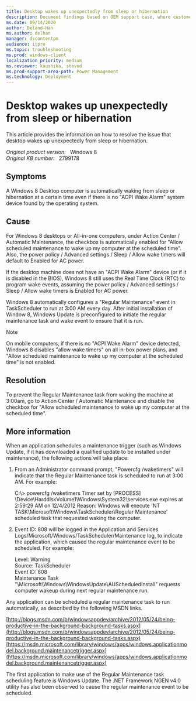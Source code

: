```yaml
---
title: Desktop wakes up unexpectedly from sleep or hibernation
description: Document findings based on OEM support case, where customer observed unexpected wake behavior. Provide information on how to track down the source of wake events, and related information.
ms.date: 09/14/2020
author: Deland-Han
ms.author: delhan 
manager: dscontentpm
audience: itpro
ms.topic: troubleshooting
ms.prod: windows-client
localization_priority: medium
ms.reviewer: kaushika, steved
ms.prod-support-area-path: Power Management
ms.technology: Deployment
---
```

# Desktop wakes up unexpectedly from sleep or hibernation

This article provides the information on how to resolve the issue that desktop wakes up unexpectedly from sleep or hibernation.

_Original product version:_ &nbsp; Windows 8  
_Original KB number:_ &nbsp; 2799178

## Symptoms

A Windows 8 Desktop computer is automatically waking from sleep or hibernation at a certain time even if there is no "ACPI Wake Alarm" system device found by the operating system. 

## Cause

For Windows 8 desktops or All-in-one computers, under Action Center / Automatic Maintenance, the checkbox is automatically enabled for "Allow scheduled maintenance to wake up my computer at the scheduled time". Also, the power policy / Advanced settings / Sleep / Allow wake timers will default to Enabled for AC power. 

If the desktop machine does not have an "ACPI Wake Alarm" device (or if it is disabled in the BIOS), Windows 8 still uses the Real Time Clock (RTC) to program wake events, assuming the power policy / Advanced settings / Sleep / Allow wake timers is Enabled for AC power.

Windows 8 automatically configures a "Regular Maintenance" event in TaskScheduler to run at 3:00 AM every day. After initial installation of Window 8, Windows Update is preconfigured to initiate the regular maintenance task and wake event to ensure that it is run.

>[!NOTE]
 On mobile computers, if there is no "ACPI Wake Alarm" device detected, Windows 8 disables "allow wake timers" on all in-box power plans, and "Allow scheduled maintenance to wake up my computer at the scheduled time" is not enabled.

## Resolution

To prevent the Regular Maintenance task from waking the machine at 3:00am, go to Action Center / Automatic Maintenance and disable the checkbox for "Allow scheduled maintenance to wake up my computer at the scheduled time".

## More information

When an application schedules a maintenance trigger (such as Windows Update, if it has downloaded a qualified update to be installed under maintenance), the following actions will take place:

1. From an Administrator command prompt, "Powercfg /waketimers" will indicate that the Regular Maintenance task is scheduled to run at 3:00 AM. For example:

    C:\\> powercfg /waketimers
Timer set by [PROCESS] \Device\HarddiskVolume1\Windows\System32\services.exe expires at 2:59:29 AM on 12/4/2012
 Reason: Windows will execute 'NT TASK\Microsoft\Windows\TaskScheduler\Regular Maintenance' scheduled task that requested waking the computer.

2. Event ID: 808 will be logged in the Application and Services Logs/Microsoft/Windows/TaskScheduler/Maintenance log, to indicate the application, which caused the regular maintenance event to be scheduled. For example:

    Level: Warning  
    Source: TaskScheduler  
    Event ID: 808  
    Maintenance Task "\Microsoft\Windows\WindowsUpdate\AUScheduledInstall" requests computer wakeup during next regular maintenance run.

Any application can be scheduled a regular maintenance task to run automatically, as described by the following MSDN links.

[http://blogs.msdn.com/b/windowsappdev/archive/2012/05/24/being-productive-in-the-background-background-tasks.aspx](http://blogs.msdn.com/b/windowsappdev/archive/2012/05/24/being-productive-in-the-background-background-tasks.aspx)  
[https://msdn.microsoft.com/library/windows/apps/windows.applicationmodel.background.maintenancetrigger.aspx](https://msdn.microsoft.com/library/windows/apps/windows.applicationmodel.background.maintenancetrigger.aspx)  

The first application to make use of the Regular Maintenance task scheduling feature is Windows Update. The .NET Framework NGEN v4.0 utility has also been observed to cause the regular maintenance event to be scheduled.
